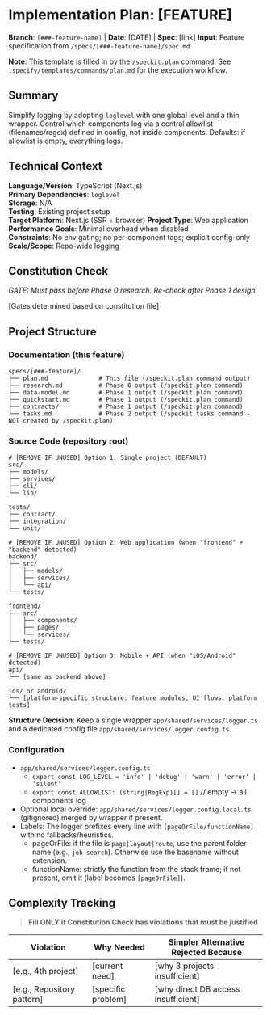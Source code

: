 # Implementation Plan: [FEATURE]

**Branch**: `[###-feature-name]` | **Date**: [DATE] | **Spec**: [link]
**Input**: Feature specification from `/specs/[###-feature-name]/spec.md`

**Note**: This template is filled in by the `/speckit.plan` command. See `.specify/templates/commands/plan.md` for the execution workflow.

## Summary

Simplify logging by adopting `loglevel` with one global level and a thin wrapper. Control which components log via a central allowlist (filenames/regex) defined in config, not inside components. Defaults: if allowlist is empty, everything logs.

## Technical Context

<!--
  ACTION REQUIRED: Replace the content in this section with the technical details
  for the project. The structure here is presented in advisory capacity to guide
  the iteration process.
-->

**Language/Version**: TypeScript (Next.js)  
**Primary Dependencies**: `loglevel`  
**Storage**: N/A  
**Testing**: Existing project setup  
**Target Platform**: Next.js (SSR + browser)
**Project Type**: Web application  
**Performance Goals**: Minimal overhead when disabled  
**Constraints**: No env gating; no per-component tags; explicit config-only  
**Scale/Scope**: Repo-wide logging

## Constitution Check

*GATE: Must pass before Phase 0 research. Re-check after Phase 1 design.*

[Gates determined based on constitution file]

## Project Structure

### Documentation (this feature)

```text
specs/[###-feature]/
├── plan.md              # This file (/speckit.plan command output)
├── research.md          # Phase 0 output (/speckit.plan command)
├── data-model.md        # Phase 1 output (/speckit.plan command)
├── quickstart.md        # Phase 1 output (/speckit.plan command)
├── contracts/           # Phase 1 output (/speckit.plan command)
└── tasks.md             # Phase 2 output (/speckit.tasks command - NOT created by /speckit.plan)
```

### Source Code (repository root)
<!--
  ACTION REQUIRED: Replace the placeholder tree below with the concrete layout
  for this feature. Delete unused options and expand the chosen structure with
  real paths (e.g., apps/admin, packages/something). The delivered plan must
  not include Option labels.
-->

```text
# [REMOVE IF UNUSED] Option 1: Single project (DEFAULT)
src/
├── models/
├── services/
├── cli/
└── lib/

tests/
├── contract/
├── integration/
└── unit/

# [REMOVE IF UNUSED] Option 2: Web application (when "frontend" + "backend" detected)
backend/
├── src/
│   ├── models/
│   ├── services/
│   └── api/
└── tests/

frontend/
├── src/
│   ├── components/
│   ├── pages/
│   └── services/
└── tests/

# [REMOVE IF UNUSED] Option 3: Mobile + API (when "iOS/Android" detected)
api/
└── [same as backend above]

ios/ or android/
└── [platform-specific structure: feature modules, UI flows, platform tests]
```

**Structure Decision**: Keep a single wrapper `app/shared/services/logger.ts` and a dedicated config file `app/shared/services/logger.config.ts`.

### Configuration

- `app/shared/services/logger.config.ts`
  - `export const LOG_LEVEL = 'info' | 'debug' | 'warn' | 'error' | 'silent'`
  - `export const ALLOWLIST: (string|RegExp)[] = []` // empty → all components log
- Optional local override: `app/shared/services/logger.config.local.ts` (gitignored) merged by wrapper if present.
- Labels: The logger prefixes every line with `[pageOrFile/functionName]` with no fallbacks/heuristics.
  - pageOrFile: if the file is `page|layout|route`, use the parent folder name (e.g., `job-search`). Otherwise use the basename without extension.
  - functionName: strictly the function from the stack frame; if not present, omit it (label becomes `[pageOrFile]`).

## Complexity Tracking

> **Fill ONLY if Constitution Check has violations that must be justified**

| Violation | Why Needed | Simpler Alternative Rejected Because |
|-----------|------------|-------------------------------------|
| [e.g., 4th project] | [current need] | [why 3 projects insufficient] |
| [e.g., Repository pattern] | [specific problem] | [why direct DB access insufficient] |
